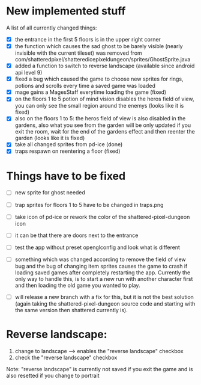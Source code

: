 New implemented stuff
=============
A list of all currently changed things:
- [x] the entrance in the first 5 floors is in the upper right corner
- [x] the function which causes the sad ghost to be barely visible (nearly invisible with the current tileset) was removed from com/shatteredpixel/shatteredicepixeldungeon/sprites/GhostSprite.java
- [x] added a function to switch to reverse landscape (available since android api level 9)
- [x] fixed a bug which caused the game to choose new sprites for rings, potions and scrolls every time a saved game was loaded
- [x] mage gains a MagesStaff everytime loading the game (fixed)
- [x] on the floors 1 to 5 potion of mind vision disables the heros field of view, you can only see the small region around the enemys (looks like it is fixed)
- [x] also on the floors 1 to 5: the heros field of view is also disabled in the gardens, also what you see from the garden will be only updated if you exit the room, wait for the end of the gardens effect and then reenter the garden (looks like it is fixed)
- [x] take all changed sprites from pd-ice (done)
- [x] traps respawn on reentering a floor (fixed)

Things have to be fixed
============
- [ ] new sprite for ghost needed
- [ ] trap sprites for floors 1 to 5 have to be changed in traps.png
- [ ] take icon of pd-ice or rework the color of the shattered-pixel-dungeon icon
- [ ] it can be that there are doors next to the entrance
- [ ] test the app without preset openglconfig and look what is different

- [ ] something which was changed according to remove the field of view bug and the bug of changing item sprites causes the game to crash if loading saved games after completely restarting the app. Currently the only way to handle this, is to start a new run with another character first and then loading the old game you wanted to play.
- [ ] will release a new branch with a fix for this, but it is not the best solution (again taking the shattered-pixel-dungeon source code and starting with the same version then shattered currently is).


Reverse landscape:
============
1. change to landscape --> enables the "reverse landscape" checkbox
2. check the "reverse landscape" checkbox

Note: "reverse landscape" is currently not saved if you exit the game and is also resetted if you change to portrait

